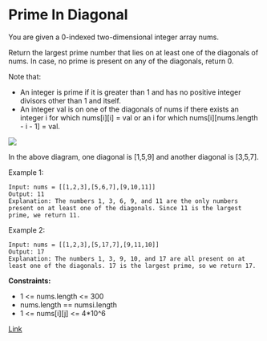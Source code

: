 # Prime In Diagonal

You are given a 0-indexed two-dimensional integer array nums.

Return the largest prime number that lies on at least one of the diagonals of nums. In case, no prime is present on any
of the diagonals, return 0.

Note that:

- An integer is prime if it is greater than 1 and has no positive integer divisors other than 1 and itself.
- An integer val is on one of the diagonals of nums if there exists an integer i for which nums[i][i] = val or an i for
  which nums[i][nums.length - i - 1] = val.

![](https://assets.leetcode.com/uploads/2023/03/06/screenshot-2023-03-06-at-45648-pm.png)

In the above diagram, one diagonal is [1,5,9] and another diagonal is [3,5,7].

Example 1:

```
Input: nums = [[1,2,3],[5,6,7],[9,10,11]]
Output: 11
Explanation: The numbers 1, 3, 6, 9, and 11 are the only numbers present on at least one of the diagonals. Since 11 is the largest prime, we return 11.
```

Example 2:

```
Input: nums = [[1,2,3],[5,17,7],[9,11,10]]
Output: 17
Explanation: The numbers 1, 3, 9, 10, and 17 are all present on at least one of the diagonals. 17 is the largest prime, so we return 17.
```

**Constraints:**

- 1 <= nums.length <= 300
- nums.length == numsi.length
- 1 <= nums[i][j] <= 4*10^6

[Link](https://leetcode.com/problems/prime-in-diagonal/)